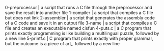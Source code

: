 0-preprocessor | a script that runs a C file through the preprocessor and save the result into another file
1-compiler | a script that compiles a C file but does not link
2-assembler | a script that generates the assembly code of a C code and save it in an output file
3-name | a script that compiles a C file and creates an executable named cisfun
4-puts.c |  a C program that prints exactly programming is like building a multilingual puzzle, followed by a new line
5-printf.c |  C program that prints exactly with proper grammar, but the outcome is a piece of art,, followed by a new line
